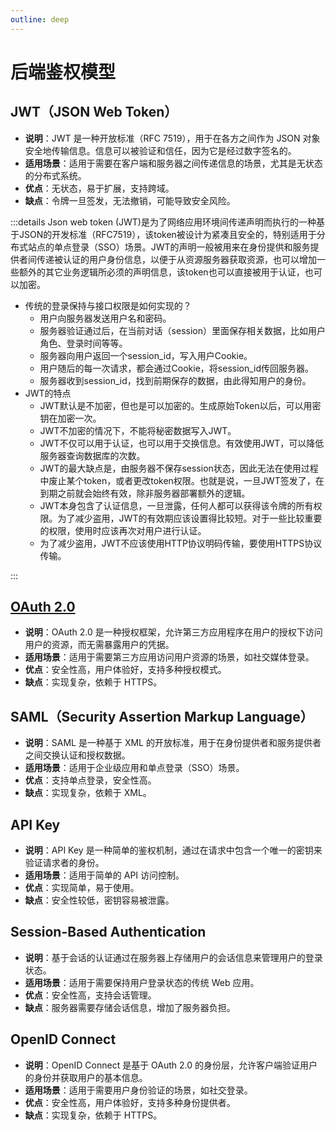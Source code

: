```yaml
---
outline: deep
---
```

# 后端鉴权模型

## JWT（JSON Web Token）

- **说明**：JWT 是一种开放标准（RFC 7519），用于在各方之间作为 JSON 对象安全地传输信息。信息可以被验证和信任，因为它是经过数字签名的。
- **适用场景**：适用于需要在客户端和服务器之间传递信息的场景，尤其是无状态的分布式系统。
- **优点**：无状态，易于扩展，支持跨域。
- **缺点**：令牌一旦签发，无法撤销，可能导致安全风险。

:::details
Json web token (JWT)是为了网络应用环境间传递声明而执行的一种基于JSON的开发标准（RFC7519），该token被设计为紧凑且安全的，特别适用于分布式站点的单点登录（SSO）场景。JWT的声明一般被用来在身份提供和服务提供者间传递被认证的用户身份信息，以便于从资源服务器获取资源，也可以增加一些额外的其它业务逻辑所必须的声明信息，该token也可以直接被用于认证，也可以加密。

- 传统的登录保持与接口权限是如何实现的？
  - 用户向服务器发送用户名和密码。
  - 服务器验证通过后，在当前对话（session）里面保存相关数据，比如用户角色、登录时间等等。
  - 服务器向用户返回一个session_id，写入用户Cookie。
  - 用户随后的每一次请求，都会通过Cookie，将session_id传回服务器。
  - 服务器收到session_id，找到前期保存的数据，由此得知用户的身份。
- JWT的特点
  - JWT默认是不加密，但也是可以加密的。生成原始Token以后，可以用密钥在加密一次。
  - JWT不加密的情况下，不能将秘密数据写入JWT。
  - JWT不仅可以用于认证，也可以用于交换信息。有效使用JWT，可以降低服务器查询数据库的次数。
  - JWT的最大缺点是，由服务器不保存session状态，因此无法在使用过程中废止某个token，或者更改token权限。也就是说，一旦JWT签发了，在到期之前就会始终有效，除非服务器部署额外的逻辑。
  - JWT本身包含了认证信息，一旦泄露，任何人都可以获得该令牌的所有权限。为了减少盗用，JWT的有效期应该设置得比较短。对于一些比较重要的权限，使用时应该再次对用户进行认证。
  - 为了减少盗用，JWT不应该使用HTTP协议明码传输，要使用HTTPS协议传输。

:::

## [OAuth 2.0](/other/doc/oauth)

- **说明**：OAuth 2.0 是一种授权框架，允许第三方应用程序在用户的授权下访问用户的资源，而无需暴露用户的凭据。
- **适用场景**：适用于需要第三方应用访问用户资源的场景，如社交媒体登录。
- **优点**：安全性高，用户体验好，支持多种授权模式。
- **缺点**：实现复杂，依赖于 HTTPS。

## SAML（Security Assertion Markup Language）

- **说明**：SAML 是一种基于 XML 的开放标准，用于在身份提供者和服务提供者之间交换认证和授权数据。
- **适用场景**：适用于企业级应用和单点登录（SSO）场景。
- **优点**：支持单点登录，安全性高。
- **缺点**：实现复杂，依赖于 XML。

## API Key

- **说明**：API Key 是一种简单的鉴权机制，通过在请求中包含一个唯一的密钥来验证请求者的身份。
- **适用场景**：适用于简单的 API 访问控制。
- **优点**：实现简单，易于使用。
- **缺点**：安全性较低，密钥容易被泄露。

## Session-Based Authentication

- **说明**：基于会话的认证通过在服务器上存储用户的会话信息来管理用户的登录状态。
- **适用场景**：适用于需要保持用户登录状态的传统 Web 应用。
- **优点**：安全性高，支持会话管理。
- **缺点**：服务器需要存储会话信息，增加了服务器负担。

## OpenID Connect

- **说明**：OpenID Connect 是基于 OAuth 2.0 的身份层，允许客户端验证用户的身份并获取用户的基本信息。
- **适用场景**：适用于需要用户身份验证的场景，如社交登录。
- **优点**：安全性高，用户体验好，支持多种身份提供者。
- **缺点**：实现复杂，依赖于 HTTPS。
